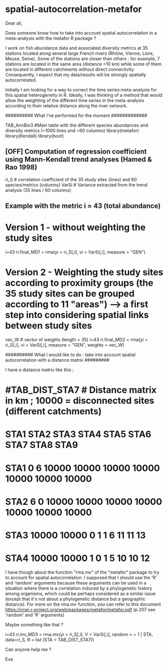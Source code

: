 # spatial-autocorrelation-metafor

Dear all,


Does someone know how to take into account spatial autocorrelation in a meta-analysis with the metafor R package ?

I work on fish abundance data and associated diversity metrics at 35 stations located along several large French rivers (Rhône, Vienne, Loire, Meuse, Seine).
Some of the stations are closer than others : for example, 7 stations are located in the same area (distance <10 km) while some of them are located in different catchments without direct connectivity. Consequently, I expect that my data/results will be strongly spatially autocorrelated.

Initially
I am looking for a way to correct the time series meta-analysis for this spatial heterogeneity in R. Ideally, I was thinking of a method that would allow the weighting of the different time series in the meta-analysis according to their relative distance along the river network.


##########  What I've performed for the moment #############

TAB_AnnBio3 #Main table with the different species abundances and diversity metrics (~1000 lines and ~60 columns)
library(metafor)
library(Kendall)
library(boot)

## [OFF] Computation of regression coefficient using Mann-Kendall trend analyses (Hamed & Rao 1998)
ri_S # correlation coefficient of the 35 study sites (lines) and 60 species/metrics (columns)
VarSi # Variance extracted from the trend analysis (35 lines / 60 colunms)

## Example with the metric i = 43 (total abundance)
# Version 1 - without weighting the study sites
  i=43
  ri.final_MD1 = rma(yi = ri_S[,i], vi = VarSi[,i], measure = "GEN")

# Version 2 - Weighting the study sites according to proximity groups (the 35 study sites can be grouped according to 11 "areas") --> a first step into considering spatial links between study sites
  vec_W # vector of weigths (length = 35)
  i=43
  ri.final_MD2 = rma(yi = ri_S[,i], vi = VarSi[,i], measure = "GEN", weights = vec_W)



########## What I would like to do : take into account spatial autocorrelation with a distance matrix  #########

I have a distance matrix like this ; 

# #TAB_DIST_STA7 # Distance matrix in km ; 10000 = disconnected sites (different catchments)

#             STA1        STA2       STA3       STA4      STA5       STA6        STA7       STA8      STA9    
# STA1        0           6          10000      10000     10000      10000       10000      10000     10000  
# STA2        6           0          10000      10000     10000      10000       10000      10000     10000
# STA3        10000       10000      0          1         1          6           11         11        13  
# STA4        10000       10000      1          0         1          5           10         10        12  
       
 
I have though about the function "rma.mv" of the "metafor" package to try to account for spatial autocorrelation. 
I supposed that I should use the 'R' and 'random' arguments because these arguments can be used in a situation where there is a correlation induced by a phylogenetic history among organisms, which could be perhaps considered as a similar issue (except that it's not about a phylogenetic distance but a geographic distance).
For more on the rma.mv function, you can refer to this document https://cran.r-project.org/web/packages/metafor/metafor.pdf (p.207 see 'random' and 'R' arguments)

Maybe something like that ? 

i=43
ri.mv_MD3 = rma.mv(yi = ri_S[,i], V = VarSi[,i], random = ~ 1 | STA, data=ri_S, R = list (STA = TAB_DIST_STA7))


Can anyone help me ? 


Eva
